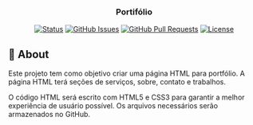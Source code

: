 

<h3 align="center">Portifólio</h3>

<div align="center">

[![Status](https://img.shields.io/badge/status-active-success.svg)]()
[![GitHub Issues](https://img.shields.io/github/issues/kylelobo/The-Documentation-Compendium.svg)](https://github.com/kylelobo/The-Documentation-Compendium/issues)
[![GitHub Pull Requests](https://img.shields.io/github/issues-pr/kylelobo/The-Documentation-Compendium.svg)](https://github.com/kylelobo/The-Documentation-Compendium/pulls)
[![License](https://img.shields.io/badge/license-MIT-blue.svg)](/LICENSE)

</div>



## 🧐 About <a name = "about"></a>

Este projeto tem como objetivo criar uma página HTML para portfólio. A página HTML terá seções de serviços, sobre, contato e trabalhos. 

O código HTML será escrito com HTML5 e CSS3 para garantir a melhor experiência de usuário possível. Os arquivos necessários serão armazenados no GitHub.

